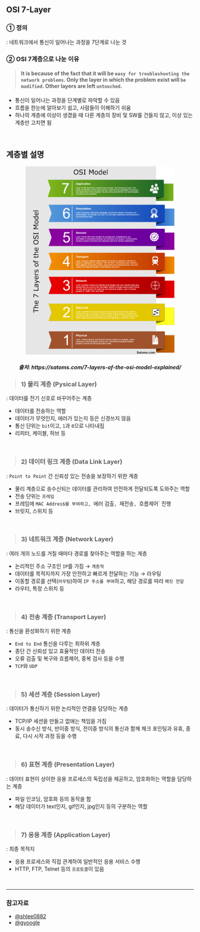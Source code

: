 ## OSI 7-Layer

### ① 정의

: 네트워크에서 통신이 일어나는 과정을 7단계로 나눈 것

### ② OSI 7계층으로 나눈 이유

> #### It is because of the fact that it will be `easy for troubleshooting the network problems`. Only the layer in which the problem exist will `be modified`. Other layers are left `untouched`.

- 통신이 일어나는 과정을 단계별로 파악할 수 있음
- 흐름을 한눈에 알아보기 쉽고, 사람들이 이해하기 쉬움
- 하나의 계층에 이상이 생겼을 때 다른 계층의 장비 및 SW를 건들지 않고, 이상 있는 계층만 고치면 됨

<br>

## 계층별 설명

<div align=center>
    <img src='../../resources/network/osi.png' width=400>
    <h5>출처: https://satoms.com/7-layers-of-the-osi-model-explained/</h5>
</div>

> ### 1) 물리 계층 (Pysical Layer)

: 데이터를 전기 신호로 바꾸어주는 계층

- 데이터를 전송하는 역할
- 데이터가 무엇인지, 에러가 있는지 등은 신경쓰지 않음
- 통신 단위는 `bit`이고, `1`과 `0`으로 나타내짐
- 리피터, 케이블, 허브 등

<br>

> ### 2) 데이터 링크 계층 (Data Link Layer)

: `Point to Point` 간 신뢰성 있는 전송을 보장하기 위한 계층

- 물리 계층으로 송수신되는 데이터를 관리하여 안전하게 전달되도록 도와주는 역할
- 전송 단위는 `프레임`
- 프레임에 `MAC Addres`s`를 부여하고, `에러 검출`, `재전송`, `흐름제어` 진행
- 브릿지, 스위치 등

<br>

> ### 3) 네트워크 계층 (Network Layer)

: 여러 개의 노드를 거칠 때마다 경로를 찾아주는 역할을 하는 게층

- 논리적인 주소 구조인 `IP`를 가짐 → `계층적`
- 데이터를 목적지까지 가장 안전하고 빠르게 전달하는 기능 → 라우팅
- 이동할 경로를 선택(`라우팅`)하여 `IP 주소를 부여`하고, 해당 경로를 따라 `패킷 전달`
- 라우터, 특정 스위치 등

<br>

> ### 4) 전송 계층 (Transport Layer)

: 통신을 환성화하기 위한 계층

- `End to End` 통신을 다루는 최하위 계층
- 종단 간 신뢰성 있고 효율적인 데이터 전송
- 오류 검출 및 복구와 흐름제어, 중복 검사 등을 수행
- `TCP`와 `UDP`

<br>

> ### 5) 세션 계층 (Session Layer)

: 데이터가 통신하기 위한 논리적인 연결을 담당하는 계층

- TCP/IP 세션을 만들고 없애는 책임을 가짐
- 동시 송수신 방식, 반이중 방식, 전이중 방식의 통신과 함께 체크 포인팅과 유휴, 종료, 다시 시작 과정 등을 수행

<br>

> ### 6) 표현 계층 (Presentation Layer)

: 데이터 표현이 상이한 응용 프로세스의 독립성을 제공하고, 암호화하는 역할을 담당하는 계층

- 파일 인코딩, 암호화 등의 동작을 함
- 해당 데이터가 text인지, gif인지, jpg인지 등의 구분하는 역할

<br>

> ### 7) 응용 계층 (Application Layer)

: 최종 목적지

- 응용 프로세스와 직접 관계하여 일반적인 응용 서비스 수행
- HTTP, FTP, Telnet 등의 `프로토콜`이 있음

</br>

---

### **참고자료**

- [@shlee0882](https://shlee0882.tistory.com/110)
- [@gyoogle](https://github.com/gyoogle/tech-interview-for-developer/blob/master/Computer%20Science/Network/OSI%207%20계층.md)
